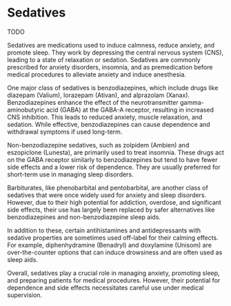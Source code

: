 # Sedatives

TODO

Sedatives are medications used to induce calmness, reduce anxiety, and promote sleep. They work by depressing the central nervous system (CNS), leading to a state of relaxation or sedation. Sedatives are commonly prescribed for anxiety disorders, insomnia, and as premedication before medical procedures to alleviate anxiety and induce anesthesia.

One major class of sedatives is benzodiazepines, which include drugs like diazepam (Valium), lorazepam (Ativan), and alprazolam (Xanax). Benzodiazepines enhance the effect of the neurotransmitter gamma-aminobutyric acid (GABA) at the GABA-A receptor, resulting in increased CNS inhibition. This leads to reduced anxiety, muscle relaxation, and sedation. While effective, benzodiazepines can cause dependence and withdrawal symptoms if used long-term.

Non-benzodiazepine sedatives, such as zolpidem (Ambien) and eszopiclone (Lunesta), are primarily used to treat insomnia. These drugs act on the GABA receptor similarly to benzodiazepines but tend to have fewer side effects and a lower risk of dependence. They are usually preferred for short-term use in managing sleep disorders.

Barbiturates, like phenobarbital and pentobarbital, are another class of sedatives that were once widely used for anxiety and sleep disorders. However, due to their high potential for addiction, overdose, and significant side effects, their use has largely been replaced by safer alternatives like benzodiazepines and non-benzodiazepine sleep aids.

In addition to these, certain antihistamines and antidepressants with sedative properties are sometimes used off-label for their calming effects. For example, diphenhydramine (Benadryl) and doxylamine (Unisom) are over-the-counter options that can induce drowsiness and are often used as sleep aids.

Overall, sedatives play a crucial role in managing anxiety, promoting sleep, and preparing patients for medical procedures. However, their potential for dependence and side effects necessitates careful use under medical supervision.